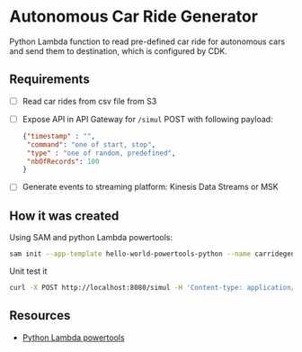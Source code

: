 # Autonomous Car Ride Generator

Python Lambda function to read pre-defined car ride for autonomous cars and send them to destination, which is configured by CDK.

## Requirements

* [ ] Read car rides from csv file from S3
* [ ] Expose API in API Gateway for `/simul` POST with following payload: 

    ```json
    {"timestamp" : "",
     "command": "one of start, stop",
     "type" : "one of random, predefined",
     "nbOfRecords": 100
    }
    ```
* [ ] Generate events to streaming platform: Kinesis Data Streams or MSK

## How it was created

Using SAM and python Lambda powertools:

```sh
sam init --app-template hello-world-powertools-python --name carridegenerator --package-type Zip --runtime python3.10 --no-tracing
```

Unit test it

```sh
curl -X POST http://localhost:8080/simul -H 'Content-type: application/json' -d @events/unittestevent.json
```


## Resources

* [Python Lambda powertools](https://awslabs.github.io/aws-lambda-powertools-python/2.15.0/tutorial/)